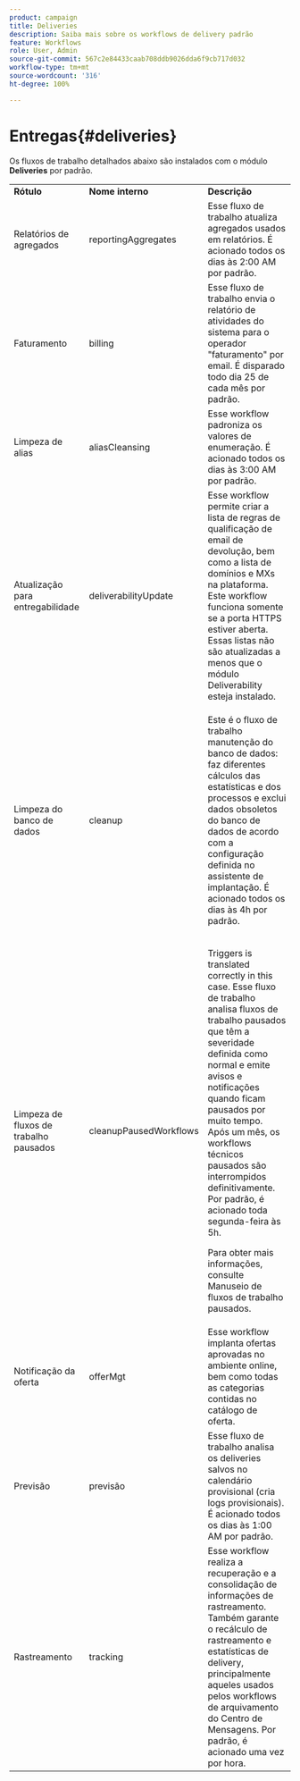 ```yaml
---
product: campaign
title: Deliveries
description: Saiba mais sobre os workflows de delivery padrão
feature: Workflows
role: User, Admin
source-git-commit: 567c2e84433caab708ddb9026dda6f9cb717d032
workflow-type: tm+mt
source-wordcount: '316'
ht-degree: 100%

---
```



# Entregas{#deliveries}



Os fluxos de trabalho detalhados abaixo são instalados com o módulo **Deliveries** por padrão.

<table> 
 <tbody> 
  <tr> 
   <td> <strong>Rótulo</strong><br /> </td> 
   <td> <strong>Nome interno</strong><br /> </td> 
   <td> <strong>Descrição</strong><br /> </td> 
  </tr> 
  <tr> 
   <td> <span class="uicontrol">Relatórios de agregados</span> <br /> </td> 
   <td> <span class="uicontrol">reportingAggregates</span> <br /> </td> 
   <td> Esse fluxo de trabalho atualiza agregados usados em relatórios. É acionado todos os dias às 2:00 AM por padrão.<br /> </td> 
  </tr> 
  <tr> 
   <td> <span class="uicontrol">Faturamento</span> <br /> </td> 
   <td> <span class="uicontrol">billing</span> <br /> </td> 
   <td> Esse fluxo de trabalho envia o relatório de atividades do sistema para o operador "faturamento" por email. É disparado todo dia 25 de cada mês por padrão.<br /> </td> 
  </tr> 
  <tr> 
   <td> <span class="uicontrol">Limpeza de alias</span> <br /> </td> 
   <td> <span class="uicontrol">aliasCleansing</span> <br /> </td> 
   <td> Esse workflow padroniza os valores de enumeração. É acionado todos os dias às 3:00 AM por padrão.<br /> </td> 
  </tr> 
  <tr> 
   <td> <span class="uicontrol">Atualização para entregabilidade</span><br /> </td> 
   <td> <span class="uicontrol">deliverabilityUpdate</span> <br /> </td> 
   <td> Esse workflow permite criar a lista de regras de qualificação de email de devolução, bem como a lista de domínios e MXs na plataforma. Este workflow funciona somente se a porta HTTPS estiver aberta. Essas listas não são atualizadas a menos que o módulo Deliverability esteja instalado.<br /> </td> 
  </tr> 
  <tr> 
   <td> <span class="uicontrol">Limpeza do banco de dados</span> <br /> </td> 
   <td> <span class="uicontrol">cleanup</span> <br /> </td> 
   <td> <p>Este é o fluxo de trabalho manutenção do banco de dados: faz diferentes cálculos das estatísticas e dos processos e exclui dados obsoletos do banco de dados de acordo com a configuração definida no assistente de implantação. É acionado todos os dias às 4h por padrão.</p></td> 
  </tr> 
  <tr> 
   <td> <span class="uicontrol">Limpeza de fluxos de trabalho pausados</span> <br /> </td> 
   <td> <span class="uicontrol">cleanupPausedWorkflows</span> <br /> </td> 
   <td> <p>Triggers is translated correctly in this case. Esse fluxo de trabalho analisa fluxos de trabalho pausados que têm a severidade definida como normal e emite avisos e notificações quando ficam pausados por muito tempo. Após um mês, os workflows técnicos pausados são interrompidos definitivamente. Por padrão, é acionado toda segunda-feira às 5h.</p> <p>Para obter mais informações, consulte Manuseio de fluxos de trabalho pausados</a>.</p></td> 
  </tr> 
  <tr> 
   <td> <span class="uicontrol">Notificação da oferta</span> <br /> </td> 
   <td> <span class="uicontrol">offerMgt</span> <br /> </td> 
   <td> Esse workflow implanta ofertas aprovadas no ambiente online, bem como todas as categorias contidas no catálogo de oferta.<br /> </td> 
  </tr> 
  <tr> 
   <td> <span class="uicontrol">Previsão</span> <br /> </td> 
   <td> <span class="uicontrol">previsão</span> <br /> </td> 
   <td> Esse fluxo de trabalho analisa os deliveries salvos no calendário provisional (cria logs provisionais). É acionado todos os dias às 1:00 AM por padrão.<br /> </td> 
  </tr> 
  <tr> 
   <td> <span class="uicontrol">Rastreamento</span> <br /> </td> 
   <td> <span class="uicontrol">tracking</span> <br /> </td> 
   <td> Esse workflow realiza a recuperação e a consolidação de informações de rastreamento. Também garante o recálculo de rastreamento e estatísticas de delivery, principalmente aqueles usados pelos workflows de arquivamento do Centro de Mensagens. Por padrão, é acionado uma vez por hora. <br /> </td> 
  </tr> 
 </tbody> 
</table>

